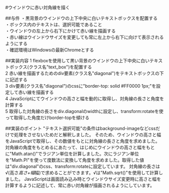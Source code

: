 #ウインドウに赤い対角線を描く

##与件
・黒背景のウインドウの上下中央に白いテキストボックスを配置する  
・ボックス内のテキストは、選択可能であること  
・ウインドウの左上から右下にかけて赤い線を描画する  
・赤い線はウインドウサイズを変更しても常に左上から右下に向けて表示されるようにする  
・確認環境はWindowsの最新Chromeとする  

##実装内容
1 flexboxを使用して黒い背景のウインドウの上下中央に白いテキストボックス(クラス名"text_box")を配置する  
2 赤い線を描画するためのdiv要素(クラス名"diagonal")をテキストボックスの下に記述する  
3 div要素(クラス名"diagonal")のcssに"border-top: solid #FF0000 1px;"を設定して赤い線を描画する  
4 JavaScriptにてウインドウの高さと幅を動的に取得し、対角線の長さと角度を計算する  
5 取得した対角線の長さをdiv.diagonalのwidthに設定し、transform:rotateを使って取得した角度だけborder-topを傾ける  

##実装のポイント
"テキスト選択可能"の条件はbackground-imageなどcssだけで処理をさせないためだと解釈しました。 
そのため、ウインドウの高さと幅をJavaScriptで取得し、その数値をもとに対角線の長さと角度を求めました。 
対角線の角度をもとめるにあたって、はじめにウインドウの高さと幅をもとに"Math.atan()"でラジアン単位を計算しました。次にラジアン単位を"Math.PI"を使って度数法に変換して角度を求めました。取得した値は"div.diagonal"のcss、transform:rotateに設定しています。 
対角線の長さは√(高さ*高さ+幅*幅)で求めることができます。√は"Math.sqrt()"を使用して計算しました。 
JavaScriptは画面読み込み時とウインドウサイズ変更時に高さと幅を計算するように記述して、常に赤い対角線が描画されるようにしています。 
